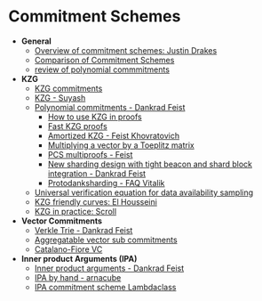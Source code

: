 # Commitment Schemes

- **General**
  - [Overview of commitment schemes: Justin Drakes](https://youtu.be/bz16BURH_u8)
  - [Comparison of Commitment Schemes](https://hackernoon.com/kzg10-ipa-fri-and-darks-analysis-of-polynomial-commitment-schemes)
  - [review of polynomial commmitments](https://research.polytope.technology/polynomial-commitments?utm_source=substack&utm_medium=email)
- **KZG**
  - [KZG commitments](https://alinush.github.io/2020/05/06/kzg-polynomial-commitments.html)
  - [KZG - Suyash](https://hackmd.io/@suyash67/BydEa7DaK)
  - [Polynomial commitments - Dankrad Feist](https://dankradfeist.de/ethereum/2020/06/16/kate-polynomial-commitments.html)
    - [How to use KZG in proofs](https://notes.ethereum.org/@dankrad/kzg_commitments_in_proofs#)
    - [Fast KZG proofs](https://alinush.github.io/2021/06/17/Feist-Khovratovich-technique-for-computing-KZG-proofs-fast.html)
    - [Amortized KZG - Feist Khovratovich](https://eprint.iacr.org/2023/033.pdf)
    - [Multiplying a vector by a Toeplitz matrix](https://alinush.github.io/2020/03/19/multiplying-a-vector-by-a-toeplitz-matrix.html)
    - [PCS multiproofs - Feist](https://dankradfeist.de/ethereum/2021/06/18/pcs-multiproofs.html)
    - [New sharding design with tight beacon and shard block integration - Dankrad Feist](https://notes.ethereum.org/@dankrad/new_sharding#)
    - [Protodanksharding - FAQ Vitalik](https://notes.ethereum.org/@vbuterin/proto_danksharding_faq#What-is-Danksharding)
  - [Universal verification equation for data availability sampling](https://ethresear.ch/t/a-universal-verification-equation-for-data-availability-sampling/13240)
  - [KZG friendly curves: El Housseini](https://ethresear.ch/t/yet-another-curve-but-the-curve-for-your-kzg/12861)
  - [KZG in practice: Scroll](https://scroll.io/blog/kzg#heading-0)
- **Vector Commitments**
  - [Verkle Trie - Dankrad Feist](https://dankradfeist.de/ethereum/2021/06/18/verkle-trie-for-eth1.html)
  - [Aggregatable vector sub commitments](https://alinush.github.io/2020/05/06/aggregatable-subvector-commitments-for-stateless-cryptocurrencies.html#aggregating-proofs-into-subvector-profs)
  - [Catalano-Fiore VC](https://alinush.github.io/2020/11/24/Catalano-Fiore-Vector-Commitments.html)
- **Inner product Arguments (IPA)** 
  - [Inner product arguments - Dankrad Feist](https://dankradfeist.de/ethereum/2021/07/27/inner-product-arguments.html)
  - [IPA by hand - arnacube](https://arnaucube.com/blog/ipa.html)
  - [IPA commitment scheme Lambdaclass](https://blog.lambdaclass.com/ipa-and-a-polynomial-commitment-scheme/)